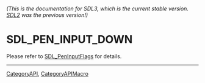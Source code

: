 ###### (This is the documentation for SDL3, which is the current stable version. [SDL2](https://wiki.libsdl.org/SDL2/) was the previous version!)
# SDL_PEN_INPUT_DOWN

Please refer to [SDL_PenInputFlags](SDL_PenInputFlags) for details.

----
[CategoryAPI](CategoryAPI), [CategoryAPIMacro](CategoryAPIMacro)

